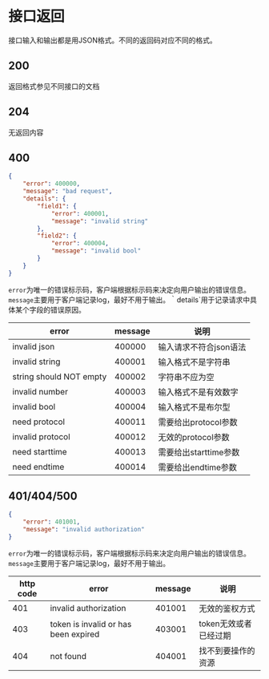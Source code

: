 # 接口返回

接口输入和输出都是用JSON格式。不同的返回码对应不同的格式。

## 200

返回格式参见不同接口的文档

## 204

无返回内容

## 400

```json
{
    "error": 400000,
    "message": "bad request",
    "details": {
        "field1": {
            "error": 400001,
            "message": "invalid string"
        },
        "field2": {
            "error": 400004,
            "message": "invalid bool"
        }
    }
}
```

`error`为唯一的错误标示码，客户端根据标示码来决定向用户输出的错误信息。`message`主要用于客户端记录log，最好不用于输出。｀details`用于记录请求中具体某个字段的错误原因。

error|message|说明
------|------|----
invalid json|400000|输入请求不符合json语法
invalid string|400001|输入格式不是字符串
string should NOT empty|400002|字符串不应为空
invalid number|400003|输入格式不是有效数字
invalid bool|400004|输入格式不是布尔型
need protocol|400011|需要给出protocol参数
invalid protocol|400012|无效的protocol参数
need starttime|400013|需要给出starttime参数
need endtime|400014|需要给出endtime参数

## 401/404/500

```json
{
    "error": 401001,
    "message": "invalid authorization"
}
```

`error`为唯一的错误标示码，客户端根据标示码来决定向用户输出的错误信息。`message`主要用于客户端记录log，最好不用于输出。

http code|error|message|说明
---------|-----|-------|----
401|invalid authorization|401001|无效的鉴权方式
403|token is invalid or has been expired|403001|token无效或者已经过期
404|not found|404001|找不到要操作的资源